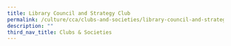 ```yaml
---
title: Library Council and Strategy Club
permalink: /culture/cca/clubs-and-societies/library-council-and-strategy-club/
description: ""
third_nav_title: Clubs & Societies
---
```

